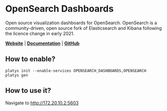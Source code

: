 # OpenSearch Dashboards

Open source visualization dashboards for OpenSearch. OpenSearch is a community-driven, open source fork of Elasticsearch and Kibana following the licence change in early 2021. 

**[Website](https://opensearch.org/)** | **[Documentation](https://opensearch.org/docs/latest/dashboards/index/)** | **[GitHub](https://github.com/opensearch-project/OpenSearch-Dashboards)**

## How to enable?

```
platys init --enable-services OPENSEARCH_DASHBOARDS,OPENSEARCH
platys gen
```

## How to use it?

Navigate to <http://172.20.10.2:5603>
